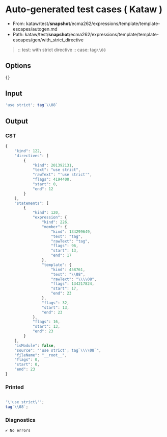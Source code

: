 # Auto-generated test cases ( Kataw )
- From: kataw/test/__snapshot__/ecma262/expressions/template/template-escapes/autogen.md
- Path: kataw/test/__snapshot__/ecma262/expressions/template/template-escapes/gen/with_strict_directive
> :: test: with strict directive
> :: case: tag`\\08`
## Options

`````js
{}
`````
## Input

`````js
'use strict'; tag`\\08`
`````
## Output

### CST

```javascript
{
    "kind": 122,
    "directives": [
        {
            "kind": 201392131,
            "text": "use strict",
            "rawText": "'use strict'",
            "flags": 4194400,
            "start": 0,
            "end": 12
        }
    ],
    "statements": [
        {
            "kind": 120,
            "expression": {
                "kind": 226,
                "member": {
                    "kind": 134299649,
                    "text": "tag",
                    "rawText": "tag",
                    "flags": 96,
                    "start": 13,
                    "end": 17
                },
                "template": {
                    "kind": 458761,
                    "text": "\\08",
                    "rawText": "\\\\08",
                    "flags": 134217824,
                    "start": 17,
                    "end": 23
                },
                "flags": 32,
                "start": 13,
                "end": 23
            },
            "flags": 16,
            "start": 13,
            "end": 23
        }
    ],
    "isModule": false,
    "source": "'use strict'; tag`\\\\08`",
    "fileName": "__root__",
    "flags": 0,
    "start": 0,
    "end": 23
}
```

### Printed

```javascript

'\'use strict\'';
tag`\\08`;
```

### Diagnostics

```javascript
✔ No errors
```

